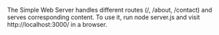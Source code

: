 The Simple Web Server handles different routes (/, /about, /contact) and serves corresponding content. To use it, run node server.js and visit http://localhost:3000/ in a browser.
